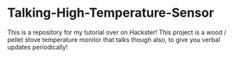 # Talking-High-Temperature-Sensor
This is a repository for my tutorial over on Hackster!  This project is a wood / pellet stove temperature monitor that talks though also, to give you verbal updates periodically!
